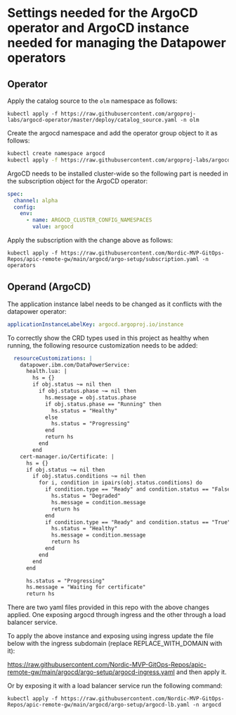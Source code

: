 # Settings needed for the ArgoCD operator and ArgoCD instance needed for managing the Datapower operators

## Operator

Apply the catalog source to the `olm` namespace as follows:

`kubectl apply -f https://raw.githubusercontent.com/argoproj-labs/argocd-operator/master/deploy/catalog_source.yaml -n olm`

Create the argocd namespace and add the operator group object to it as follows:

```bash
kubectl create namespace argocd
kubectl apply -f https://raw.githubusercontent.com/argoproj-labs/argocd-operator/master/deploy/operator_group.yaml -n argocd
```

ArgoCD needs to be installed cluster-wide so the following part is needed in the subscription object for the ArgoCD operator:

```yaml
spec:
  channel: alpha
  config:
    env:
      - name: ARGOCD_CLUSTER_CONFIG_NAMESPACES
        value: argocd
```

Apply the subscription with the change above as follows:

`kubectl apply -f https://raw.githubusercontent.com/Nordic-MVP-GitOps-Repos/apic-remote-gw/main/argocd/argo-setup/subscription.yaml -n operators`

## Operand (ArgoCD)

The application instance label needs to be changed as it conflicts with the datapower operator:

```yaml
applicationInstanceLabelKey: argocd.argoproj.io/instance
```

To correctly show the CRD types used in this project as healthy when running, the following resource customization needs to be added:

```yaml
  resourceCustomizations: |
    datapower.ibm.com/DataPowerService:
      health.lua: |
        hs = {}
        if obj.status ~= nil then
          if obj.status.phase ~= nil then
            hs.message = obj.status.phase
            if obj.status.phase == "Running" then
              hs.status = "Healthy"
            else
              hs.status = "Progressing"
            end
            return hs
          end
        end
    cert-manager.io/Certificate: |
      hs = {}
      if obj.status ~= nil then
        if obj.status.conditions ~= nil then
          for i, condition in ipairs(obj.status.conditions) do
            if condition.type == "Ready" and condition.status == "False" then
              hs.status = "Degraded"
              hs.message = condition.message
              return hs
            end
            if condition.type == "Ready" and condition.status == "True" then
              hs.status = "Healthy"
              hs.message = condition.message
              return hs
            end
          end
        end
      end

      hs.status = "Progressing"
      hs.message = "Waiting for certificate"
      return hs
```

There are two yaml files provided in this repo with the above changes applied. One exposing argocd through ingress and the other through a load balancer service.

To apply the above instance and exposing using ingress update the file below with the ingress subdomain (replace REPLACE_WITH_DOMAIN with it):

<https://raw.githubusercontent.com/Nordic-MVP-GitOps-Repos/apic-remote-gw/main/argocd/argo-setup/argocd-ingress.yaml> and then apply it.

Or by exposing it with a load balancer service run the following command:

`kubectl apply -f https://raw.githubusercontent.com/Nordic-MVP-GitOps-Repos/apic-remote-gw/main/argocd/argo-setup/argocd-lb.yaml -n argocd`
